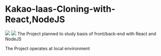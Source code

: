 # Kakao-laas-Cloning-with-React,NodeJS
<img src="https://img.shields.io/badge/React-61DAFB?style=for-the-badge&logo=React&logoColor=white">
<img src="https://img.shields.io/badge/NodeJs-339933?style=for-the-badge&logo=NodeJs&logoColor=white">
The Project planned to study basis of front/back-end with React and NodeJS 



The Project operates at local environment
